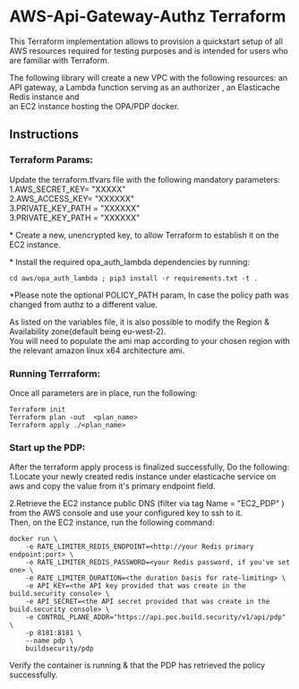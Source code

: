 # AWS-Api-Gateway-Authz Terraform

This Terraform implementation allows to provision a quickstart setup of all AWS resources required for testing purposes and is intended for users who are familiar with Terraform.

The following library will create a new VPC with the following resources: an API gateway, a Lambda function serving as an authorizer , an Elasticache Redis instance and  
an EC2 instance hosting the OPA/PDP docker.

## Instructions

###  Terraform Params:

Update the terraform.tfvars file with the following mandatory parameters:  
1.AWS_SECRET_KEY= "XXXXX"  
2.AWS_ACCESS_KEY= "XXXXXX"  
3.PRIVATE_KEY_PATH = "XXXXXX"  
3.PRIVATE_KEY_PATH = "XXXXXX"  

\* Create a new, unencrypted key, to allow Terraform to establish it on the EC2 instance.  

\* Install the required opa_auth_lambda dependencies by running:
```
cd aws/opa_auth_lambda ; pip3 install -r requirements.txt -t .  
```
\*Please note the optional POLICY_PATH param, In case the policy path was changed from authz to a different value.  


As listed on the variables file, it is also possible to modify the Region & Availability zone(default being eu-west-2).  
You will need to populate the ami map according to your chosen region with the relevant amazon linux x64 architecture ami.

###  Running Terrraform:   
Once all parameters are in place, run the following:
```
Terraform init  
Terraform plan -out  <plan_name>
Terraform apply ./<plan_name>
```
### Start up the PDP:

After the terraform  apply process is finalized successfully, Do the following:  
1.Locate your newly created redis instance under elasticache service on aws and copy the value from it's primary endpoint field.  

2.Retrieve the EC2 instance public DNS (filter via tag  Name = "EC2_PDP" ) from the AWS console and use your configured key to ssh to it.  
Then, on the EC2 instance, run the following command:
```
docker run \
    -e RATE_LIMITER_REDIS_ENDPOINT=<http://your Redis primary endpoint:port> \
    -e RATE_LIMITER_REDIS_PASSWORD=<your Redis password, if you've set one> \
    -e RATE_LIMITER_DURATION=<the duration basis for rate-limiting> \
    -e API_KEY=<the API key provided that was create in the build.security console> \
    -e API_SECRET=<the API secret provided that was create in the build.security console> \
    -e CONTROL_PLANE_ADDR="https://api.poc.build.security/v1/api/pdp" \
    -p 8181:8181 \
    --name pdp \
    buildsecurity/pdp
```
Verify the container is running & that the PDP has retrieved the policy successfully.
